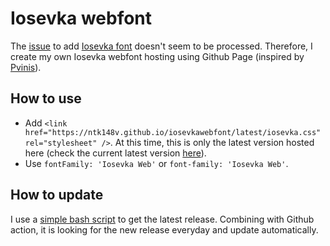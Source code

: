 # Iosevka webfont

The [issue](https://github.com/google/fonts/issues/559) to add [Iosevka font](https://github.com/be5invis/Iosevka) doesn't seem to be processed. Therefore, I create my own Iosevka webfont hosting using Github Page (inspired by [Pvinis](https://github.com/pvinis/iosevka-webfont)).

## How to use

- Add `<link href="https://ntk148v.github.io/iosevkawebfont/latest/iosevka.css" rel="stylesheet" />`. At this time, this is only the latest version hosted here (check the current latest version [here](./LATEST_RELEASE)).
- Use `fontFamily: 'Iosevka Web'` or `font-family: 'Iosevka Web'`.

## How to update

I use a [simple bash script](./get-fonts.sh) to get the latest release. Combining with Github action, it is looking for the new release everyday and update automatically.
